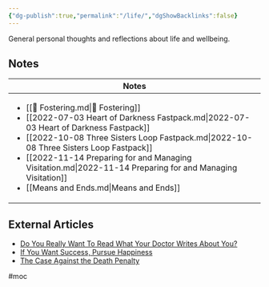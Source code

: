 ```yaml
---
{"dg-publish":true,"permalink":"/life/","dgShowBacklinks":false}
---
```



General personal thoughts and reflections about life and wellbeing.

## Notes

| Notes                                                                                                                                                                                                                                                                                                                                                                                                              |
| ------------------------------------------------------------------------------------------------------------------------------------------------------------------------------------------------------------------------------------------------------------------------------------------------------------------------------------------------------------------------------------------------------------------ |
| <ul><li>[[📘 Fostering.md\\|📘 Fostering]]</li><li>[[2022-07-03 Heart of Darkness Fastpack.md\\|2022-07-03 Heart of Darkness Fastpack]]</li><li>[[2022-10-08 Three Sisters Loop Fastpack.md\\|2022-10-08 Three Sisters Loop Fastpack]]</li><li>[[2022-11-14 Preparing for and Managing Visitation.md\\|2022-11-14 Preparing for and Managing Visitation]]</li><li>[[Means and Ends.md\\|Means and Ends]]</li></ul> |


## External Articles

- [Do You Really Want To Read What Your Doctor Writes About You?](https://www.theatlantic.com/health/archive/2022/11/doctor-patient-medical-notes-health-info-awareness/672123/?utm_source=feed)
- [If You Want Success, Pursue Happiness](https://www.theatlantic.com/family/archive/2022/10/prioritizing-happiness-before-success/671714/?utm_source=feed)
- [The Case Against the Death Penalty](https://www.theatlantic.com/newsletters/archive/2022/10/the-case-against-the-death-penalty/671716/?utm_source=feed)


#moc 